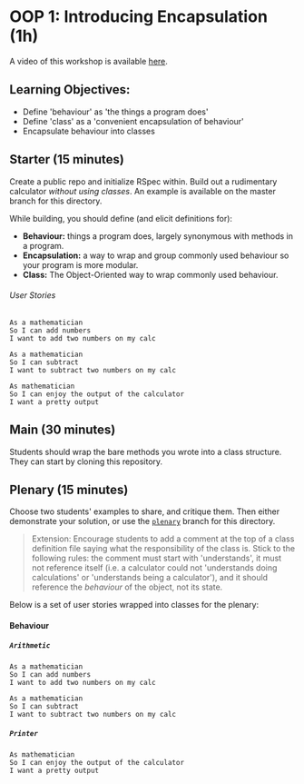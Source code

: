 # OOP 1: Introducing Encapsulation (1h)

A video of this workshop is available [here](https://www.youtube.com/watch?v=PuydUGyM9AQ&list=PLc4BYny7PXeR5ZLHCY_oPU2I97aPtS8jm&index=1).

## Learning Objectives:

- Define 'behaviour' as 'the things a program does'
- Define 'class' as a 'convenient encapsulation of behaviour'
- Encapsulate behaviour into classes

## Starter (15 minutes)

Create a public repo and initialize RSpec within.
Build out a rudimentary calculator _without using classes_. An example is available on the master branch for this directory.

While building, you should define (and elicit definitions for):

- **Behaviour:** things a program does, largely synonymous with methods in a program.
- **Encapsulation:** a way to wrap and group commonly used behaviour so your program is more modular.
- **Class:** The Object-Oriented way to wrap commonly used behaviour.

###### User Stories

```
As a mathematician
So I can add numbers
I want to add two numbers on my calc
```

```
As a mathematician
So I can subtract
I want to subtract two numbers on my calc
```

```
As mathematician
So I can enjoy the output of the calculator
I want a pretty output
```

## Main (30 minutes)

Students should wrap the bare methods you wrote into a class structure. They can start by cloning this repository.

## Plenary (15 minutes)

Choose two students' examples to share, and critique them. Then either demonstrate your solution, or use the [`plenary`](https://github.com/makersacademy/skills-workshops/tree/plenary) branch for this directory.

> Extension: Encourage students to add a comment at the top of a class definition file saying what the responsibility of the class is. Stick to the following rules: the comment must start with 'understands', it must not reference itself (i.e. a calculator could not 'understands doing calculations' or 'understands being a calculator'), and it should reference the _behaviour_ of the object, not its state.

Below is a set of user stories wrapped into classes for the plenary:

#### Behaviour

##### `Arithmetic`

```
As a mathematician
So I can add numbers
I want to add two numbers on my calc
```

```
As a mathematician
So I can subtract
I want to subtract two numbers on my calc
```

##### `Printer`

```
As mathematician
So I can enjoy the output of the calculator
I want a pretty output
```
